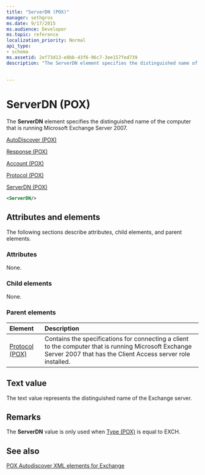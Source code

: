 ```yaml
---
title: "ServerDN (POX)"
manager: sethgros
ms.date: 9/17/2015
ms.audience: Developer
ms.topic: reference
localization_priority: Normal
api_type:
- schema
ms.assetid: 2ef73d13-e8bb-43f6-96c7-3ee157fed739
description: "The ServerDN element specifies the distinguished name of the computer that is running Microsoft Exchange Server 2007."
 
 
---
```


# ServerDN (POX)

The **ServerDN** element specifies the distinguished name of the computer that is running Microsoft Exchange Server 2007. 
  
[AutoDiscover (POX)](autodiscover-pox.md)
  
[Response (POX)](response-pox.md)
  
[Account (POX)](account-pox.md)
  
[Protocol (POX)](protocol-pox.md)
  
[ServerDN (POX)](serverdn-pox.md)
  
```xml
<ServerDN/>
```

## Attributes and elements

The following sections describe attributes, child elements, and parent elements.
  
### Attributes

None.
  
### Child elements

None.
  
### Parent elements

|**Element**|**Description**|
|:-----|:-----|
|[Protocol (POX)](protocol-pox.md) <br/> |Contains the specifications for connecting a client to the computer that is running Microsoft Exchange Server 2007 that has the Client Access server role installed.  <br/> |
   
## Text value

The text value represents the distinguished name of the Exchange server.
  
## Remarks

The **ServerDN** value is only used when [Type (POX)](type-pox.md) is equal to EXCH. 
  
## See also



[POX Autodiscover XML elements for Exchange](pox-autodiscover-xml-elements-for-exchange.md)

